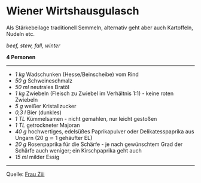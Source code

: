# Wiener Wirtshausgulasch

Als Stärkebeilage traditionell Semmeln, alternativ geht aber auch Kartoffeln, Nudeln etc.

*beef, stew, fall, winter*

**4 Personen**

---

- *1 kg* Wadschunken (Hesse/Beinscheibe) vom Rind
- *50 g* Schweineschmalz
- *50 ml* neutrales Bratöl
- *1 kg* Zwiebeln (Fleisch zu Zwiebel im Verhältnis 1:1) - keine roten Zwiebeln
- *5 g* weißer Kristallzucker
- *0,3 l* Bier (dunkles)
- *1 TL* Kümmelsamen - nicht gemahlen, nur leicht gestoßen
- *1 TL* getrockneter Majoran
- *40 g* hochwertiges, edelsüßes Paprikapulver  oder Delikatesspaprika aus Ungarn (20 g ⋍ 1 gehäufter EL)
- *20 g* Rosenpaprika für die Schärfe - je nach gewünschtem Grad der Schärfe auch weniger; ein Kirschpaprika geht auch
- *15 ml* milder Essig


---

Quelle: [Frau Ziii](https://www.ziiikocht.at/2013/01/wiener-wirtshausgulasch-aus-dem.html)
